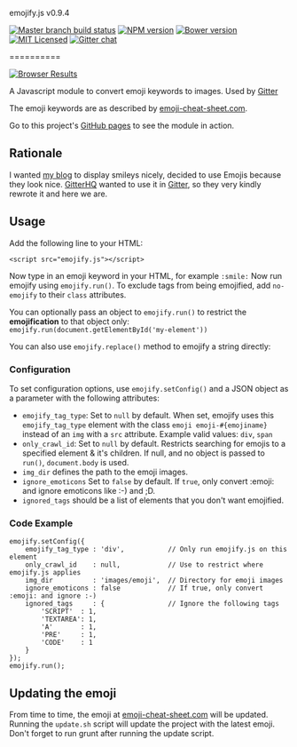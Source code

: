 emojify.js v0.9.4

[![Master branch build status][ico-build]][travis]
[![NPM version][ico-npm]][package-npm]
[![Bower version][ico-bower]][package-bower]
[![MIT Licensed][ico-license]][license]
[![Gitter chat][ico-gitter]][gitter]

==========

[![Browser Results](https://ci.testling.com/hassankhan/emojify.js.png)](https://ci.testling.com/hassankhan/emojify.js)

A Javascript module to convert emoji keywords to images. Used by [Gitter](https://gitter.im/)

The emoji keywords are as described by [emoji-cheat-sheet.com](http://www.emoji-cheat-sheet.com).

Go to this project's [GitHub pages](http://hassankhan.github.com/emojify.js) to see the module in action.


## Rationale
I wanted [my blog](http://hassankhan.me) to display smileys nicely, decided to use Emojis because they look nice. [GitterHQ](https://github.com/gitterHQ) wanted to use it in [Gitter](https://gitter.im/), so they very kindly rewrote it and here we are.


## Usage
Add the following line to your HTML:

    <script src="emojify.js"></script>

Now type in an emoji keyword in your HTML, for example ``:smile:``
Now run emojify using ``emojify.run()``.
To exclude tags from being emojified, add ``no-emojify`` to their ``class`` attributes.

You can optionally pass an object to ``emojify.run()`` to restrict the **emojification** to that object only: ``emojify.run(document.getElementById('my-element'))``

You can also use ``emojify.replace()`` method to emojify a string directly:

### Configuration
To set configuration options, use `emojify.setConfig()` and a JSON object as a parameter with the following attributes:
* ``emojify_tag_type``: Set to `null` by default. When set, emojify uses this `emojify_tag_type` element with the class `emoji emoji-#{emojiname}` instead of an `img` with a `src` attribute.  Example valid values: `div`, `span`
* ``only_crawl_id``: Set to `null` by default. Restricts searching for emojis to a specified element & it's children. If null, and no object is passed to ``run()``, `document.body` is used.
* ``img_dir`` defines the path to the emoji images.
* ``ignore_emoticons`` Set to `false` by default. If `true`, only convert :emoji: and ignore emoticons like :-) and ;D.
* ``ignored_tags`` should be a list of elements that you don't want emojified.

### Code Example

    emojify.setConfig({
        emojify_tag_type : 'div',           // Only run emojify.js on this element
        only_crawl_id    : null,            // Use to restrict where emojify.js applies
        img_dir          : 'images/emoji',  // Directory for emoji images
        ignore_emoticons : false            // If true, only convert :emoji: and ignore :-)
        ignored_tags     : {                // Ignore the following tags
            'SCRIPT'  : 1,
            'TEXTAREA': 1,
            'A'       : 1,
            'PRE'     : 1,
            'CODE'    : 1
        }
    });
    emojify.run();

## Updating the emoji
From time to time, the emoji at [emoji-cheat-sheet.com](http://www.emoji-cheat-sheet.com) will be updated. Running the
`update.sh` script will update the project with the latest emoji. Don't forget to run grunt after running the update script.

[travis]: https://travis-ci.org/hassankhan/emojify.js
[package-bower]: http://bower.io/search/?q=emojify.js
[package-npm]: https://www.npmjs.org/package/emojify.js
[ico-build]: http://img.shields.io/travis/hassankhan/emojify.js.svg?style=flat
[ico-bower]: http://img.shields.io/badge/bower-0.9.4-blue.svg?style=flat
[ico-npm]: http://img.shields.io/npm/v/emojify.js.svg?style=flat
[ico-license]: http://img.shields.io/npm/l/emojify.js.svg?style=flat
[ico-gitter]: https://badges.gitter.im/hassankhan/emojify.js.png
[license]: http://hassankhan.mit-license.org/
[gitter]: https://gitter.im/hassankhan/emojify.js
